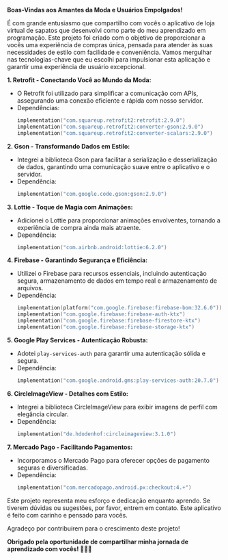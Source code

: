 **Boas-Vindas aos Amantes da Moda e Usuários Empolgados!**

É com grande entusiasmo que compartilho com vocês o aplicativo de loja virtual de sapatos que desenvolvi como parte do meu aprendizado em programação. Este projeto foi criado com o objetivo de proporcionar a vocês uma experiência de compras única, pensada para atender às suas necessidades de estilo com facilidade e conveniência. Vamos mergulhar nas tecnologias-chave que eu escolhi para impulsionar esta aplicação e garantir uma experiência de usuário excepcional.

**1. Retrofit - Conectando Você ao Mundo da Moda:**
   - O Retrofit foi utilizado para simplificar a comunicação com APIs, assegurando uma conexão eficiente e rápida com nosso servidor.
   - Dependências:
     ```kotlin
     implementation("com.squareup.retrofit2:retrofit:2.9.0")
     implementation("com.squareup.retrofit2:converter-gson:2.9.0")
     implementation("com.squareup.retrofit2:converter-scalars:2.9.0")
     ```

**2. Gson - Transformando Dados em Estilo:**
   - Integrei a biblioteca Gson para facilitar a serialização e desserialização de dados, garantindo uma comunicação suave entre o aplicativo e o servidor.
   - Dependência:
     ```kotlin
     implementation("com.google.code.gson:gson:2.9.0")
     ```

**3. Lottie - Toque de Magia com Animações:**
   - Adicionei o Lottie para proporcionar animações envolventes, tornando a experiência de compra ainda mais atraente.
   - Dependência:
     ```kotlin
     implementation("com.airbnb.android:lottie:6.2.0")
     ```

**4. Firebase - Garantindo Segurança e Eficiência:**
   - Utilizei o Firebase para recursos essenciais, incluindo autenticação segura, armazenamento de dados em tempo real e armazenamento de arquivos.
   - Dependência:
     ```kotlin
     implementation(platform("com.google.firebase:firebase-bom:32.6.0"))
     implementation("com.google.firebase:firebase-auth-ktx")
     implementation("com.google.firebase:firebase-firestore-ktx")
     implementation("com.google.firebase:firebase-storage-ktx")
     ```

**5. Google Play Services - Autenticação Robusta:**
   - Adotei `play-services-auth` para garantir uma autenticação sólida e segura.
   - Dependência:
     ```kotlin
     implementation("com.google.android.gms:play-services-auth:20.7.0")
     ```

**6. CircleImageView - Detalhes com Estilo:**
   - Integrei a biblioteca CircleImageView para exibir imagens de perfil com elegância circular.
   - Dependência:
     ```kotlin
     implementation("de.hdodenhof:circleimageview:3.1.0")
     ```

**7. Mercado Pago - Facilitando Pagamentos:**
   - Incorporamos o Mercado Pago para oferecer opções de pagamento seguras e diversificadas.
   - Dependência:
     ```kotlin
     implementation("com.mercadopago.android.px:checkout:4.+")
     ```

Este projeto representa meu esforço e dedicação enquanto aprendo. Se tiverem dúvidas ou sugestões, por favor, entrem em contato. Este aplicativo é feito com carinho e pensado para vocês. 

Agradeço por contribuírem para o crescimento deste projeto!

**Obrigado pela oportunidade de compartilhar minha jornada de aprendizado com vocês! 🚀👟✨**
